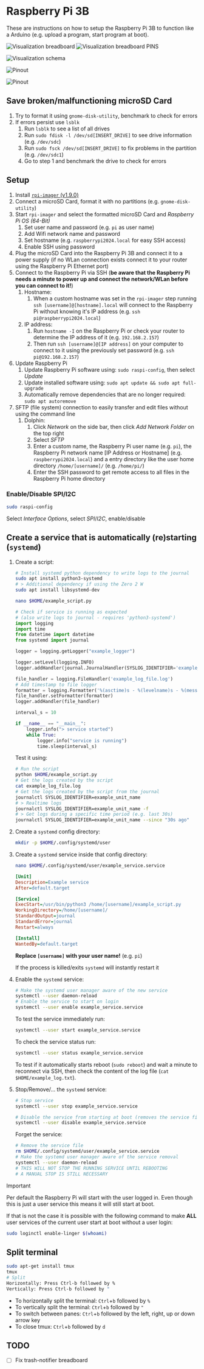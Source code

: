 # Raspberry Pi 3B

These are instructions on how to setup the Raspberry Pi 3B to function like a Arduino (e.g. upload a program, start program at boot).

![Visualization breadboard](./res/breadboard_raspberry_pi_3b.svg)
![Visualization breadboard PINS](./res/breadboard_raspberry_pi_3b_2.svg)

![Visualization schema](./res/schema_raspberry_pi_3b.svg)

![Pinout](./res/pinout_raspberry_pi_3b.svg)

![Pinout](./res/pinout_raspberry_pi_3b.png)

## Save broken/malfunctioning microSD Card

1. Try to format it using `gnome-disk-utility`, benchmark to check for errors
2. If errors persist use `lsblk`
   1. Run `lsblk` to see a list of all drives
   2. Run `sudo fdisk -l /dev/sd[INSERT_DRIVE]` to see drive information (e.g. `/dev/sdc`)
   3. Run `sudo fsck /dev/sd[INSERT_DRIVE]` to fix problems in the partition (e.g. `/dev/sdc1`)
   4. Go to step 1 and benchmark the drive to check for errors

## Setup

1. Install [`rpi-imager` (v1.9.0)](https://github.com/raspberrypi/rpi-imager)
2. Connect a microSD Card, format it with no partitions (e.g. `gnome-disk-utility`)
3. Start `rpi-imager` and select the formatted microSD Card and *Raspberry Pi OS (64-Bit)*
   1. Set user name and password (e.g. `pi` as user name)
   2. Add Wifi network name and password
   3. Set hostname (e.g. `raspberrypi2024.local` for easy SSH access)
   4. Enable SSH using password
4. Plug the microSD Card into the Raspberry Pi 3B and connect it to a power supply (if no WLan connection exists connect it to your router using the Raspberry Pi Ethernet port)
5. Connect to the Raspberry Pi via SSH (**be aware that the Raspberry Pi needs a minute to power up and connect the network/WLan before you can connect to it!**)
   1. Hostname:
      1. When a custom hostname was set in the `rpi-imager` step running `ssh [username]@[hostname].local` will connect to the Raspberry Pi without knowing it's IP address (e.g. `ssh pi@raspberrypi2024.local`)
   2. IP address:
      1. Run `hostname -I` on the Raspberry Pi or check your router to determine the IP address of it (e.g. `192.168.2.157`)
      2. Then run `ssh [username]@[IP address]` on your computer to connect to it using the previously set password (e.g. `ssh pi@192.168.2.157`)
6. Update Raspberry Pi
   1. Update Raspberry Pi software using: `sudo raspi-config`, then select *Update*
   2. Update installed software using: `sudo apt update && sudo apt full-upgrade`
   3. Automatically remove dependencies that are no longer required: `sudo apt autoremove`
7. SFTP (file system) connection to easily transfer and edit files without using the command line
   1. Dolphin:
      1. Click *Network* on the side bar, then click *Add Network Folder* on the top right
      2. Select *SFTP*
      3. Enter a custom name, the Raspberry Pi user name (e.g. `pi`), the Raspberry Pi network name [IP Address or Hostname] (e.g. `raspberrypi2024.local`) and a entry directory like the user home directory `/home/[username]/` (e.g. `/home/pi/`)
      4. Enter the SSH password to get remote access to all files in the Raspberry Pi home directory

### Enable/Disable SPI/I2C

```sh
sudo raspi-config
```

Select *Interface Options*, select *SPI*/*I2C*, enable/disable

## Create a service that is automatically (re)starting (`systemd`)

1. Create a script:

   ```sh
   # Install systemd python dependency to write logs to the journal
   sudo apt install python3-systemd
   # > Additional dependency if using the Zero 2 W
   sudo apt install libsystemd-dev
   ```

   ```sh
   nano $HOME/example_script.py
   ```

   ```py
   # Check if service is running as expected
   # (also write logs to journal - requires 'python3-systemd')
   import logging
   import time
   from datetime import datetime
   from systemd import journal

   logger = logging.getLogger("example_logger")

   logger.setLevel(logging.INFO)
   logger.addHandler(journal.JournalHandler(SYSLOG_IDENTIFIER='example_unit_name'))

   file_handler = logging.FileHandler('example_log_file.log')
   # Add timestamp to file logger
   formatter = logging.Formatter('%(asctime)s - %(levelname)s - %(message)s')
   file_handler.setFormatter(formatter)
   logger.addHandler(file_handler)

   interval_s = 10

   if __name__ == "__main__":
       logger.info("> service started")
       while True:
           logger.info("service is running")
           time.sleep(interval_s)
   ```

   Test it using:

   ```sh
   # Run the script
   python $HOME/example_script.py
   # Get the logs created by the script
   cat example_log_file.log
   # Get the logs created by the script from the journal
   journalctl SYSLOG_IDENTIFIER=example_unit_name
   # > Realtime logs
   journalctl SYSLOG_IDENTIFIER=example_unit_name -f
   # > Get logs during a specific time period (e.g. last 30s)
   journalctl SYSLOG_IDENTIFIER=example_unit_name --since "30s ago"
   ```

2. Create a `systemd` config directory:

   ```sh
   mkdir -p $HOME/.config/systemd/user
   ```

3. Create a `systemd` service inside that config directory:

   ```sh
   nano $HOME/.config/systemd/user/example_service.service
   ```

   ```ini
   [Unit]
   Description=Example service
   After=default.target

   [Service]
   ExecStart=/usr/bin/python3 /home/[username]/example_script.py
   WorkingDirectory=/home/[username]/
   StandardOutput=journal
   StandardError=journal
   Restart=always

   [Install]
   WantedBy=default.target
   ```

   **Replace `[username]` with your user name!** (e.g. `pi`)

   If the process is killed/exits `systemd` will instantly restart it

4. Enable the `systemd` service:

   ```sh
   # Make the systemd user manager aware of the new service
   systemctl --user daemon-reload
   # Enable the service to start on login
   systemctl --user enable example_service.service
   ```

   To test the service immediately run:

   ```sh
   systemctl --user start example_service.service
   ```

   To check the service status run:

   ```sh
   systemctl --user status example_service.service
   ```

   To test if it automatically starts reboot (`sudo reboot`) and wait a minute to reconnect via SSH, then check the content of the log file (`cat $HOME/example_log.txt`).

5. Stop/Remove/... the `systemd` service:

   ```sh
   # Stop service
   systemctl --user stop example_service.service
   ```

   ```sh
   # Disable the service from starting at boot (removes the service file!)
   systemctl --user disable example_service.service
   ```

   Forget the service:

   ```sh
   # Remove the service file
   rm $HOME/.config/systemd/user/example_service.service
   # Make the systemd user manager aware of the service removal
   systemctl --user daemon-reload
   # THIS WILL NOT STOP THE RUNNING SERVICE UNTIL REBOOTING
   # A MANUAL STOP IS STILL NECESSARY
   ```

> [!IMPORTANT]
>
> Per default the Raspberry Pi will start with the user logged in.
> Even though this is just a user service this means it will still start at boot.
>
> If that is not the case it is possible with the following command to make **ALL** user services of the current user start at boot without a user login:
>
> ```sh
> sudo loginctl enable-linger $(whoami)
> ```

## Split terminal

```sh
sudo apt-get install tmux
tmux
# Split
Horizontally: Press Ctrl-b followed by %
Vertically: Press Ctrl-b followed by "
```

- To horizontally split the terminal: `Ctrl`+`b` followed by `%`
- To vertically split the terminal: `Ctrl`+`b` followed by `"`
- To switch between panes: `Ctrl`+`b` followed by the left, right, up or down arrow key
- To close tmux: `Ctrl`+`b` followed by `d`

## TODO

- [ ] Fix trash-notifier breadboard
